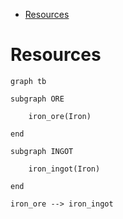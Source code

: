 - [Resources](#resources)

# Resources

```mermaid
graph tb

subgraph ORE

    iron_ore(Iron)

end

subgraph INGOT

    iron_ingot(Iron)

end

iron_ore --> iron_ingot

```